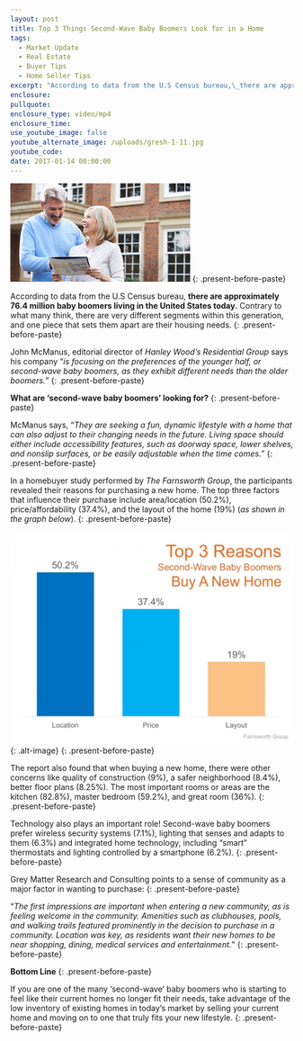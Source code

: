 ```yaml
---
layout: post
title: Top 3 Things Second-Wave Baby Boomers Look for in a Home
tags:
  - Market Update
  - Real Estate
  - Buyer Tips
  - Home Seller Tips
excerpt: "According to data from the U.S Census bureau,\_there are approximately 76.4 million baby boomers living in the United States today."
enclosure:
pullquote:
enclosure_type: video/mp4
enclosure_time:
use_youtube_image: false
youtube_alternate_image: /uploads/gresh-1-11.jpg
youtube_code:
date: 2017-01-14 00:00:00
---
```



![](/uploads/versions/gresh-1-11---x----320-175x---.jpg)
{: .present-before-paste}

According to data from the U.S Census bureau,&nbsp;**there are approximately 76.4 million baby boomers living in the United States today.** Contrary to what many think, there are very different segments within this generation, and one piece that sets them apart are their housing needs.
{: .present-before-paste}

John McManus, editorial director of&nbsp;*Hanley Wood’s Residential Group*&nbsp;says his company “*is focusing on the preferences of the younger half, or second-wave baby boomers, as they exhibit different needs than the older boomers.*”
{: .present-before-paste}

**What are ‘second-wave baby boomers’ looking for?**
{: .present-before-paste}

McManus says, “*They are seeking a fun, dynamic lifestyle with a home that can also adjust to their changing needs in the future. Living space should either include accessibility features, such as doorway space, lower shelves, and nonslip surfaces, or be easily adjustable when the time comes.*”
{: .present-before-paste}

In a homebuyer study performed by&nbsp;*The Farnsworth Group*, the participants revealed their reasons for purchasing a new home. The top three factors that influence their purchase include area/location (50.2%), price/affordability (37.4%), and the layout of the home (19%) (*as shown in the graph below*).
{: .present-before-paste}

![](/uploads/versions/20160111-stm-eng-1024x768---x----1024-768x---.jpg){: .alt-image}
{: .present-before-paste}

The report also found that when buying a new home, there were other concerns like quality of construction (9%), a safer neighborhood (8.4%), better floor plans (8.25%). The most important rooms or areas are the kitchen (82.8%), master bedroom (59.2%), and great room (36%).
{: .present-before-paste}

Technology also plays an important role! Second-wave baby boomers prefer wireless security systems (7.1%), lighting that senses and adapts to them (6.3%) and integrated home technology, including “smart” thermostats and lighting controlled by a smartphone (6.2%).
{: .present-before-paste}

Grey Matter Research and Consulting points to a sense of community as a major factor in wanting to purchase:
{: .present-before-paste}

“*The first impressions are important when entering a new community, as is feeling welcome in the community. Amenities such as clubhouses, pools, and walking trails featured prominently in the decision to purchase in a community. Location was key, as residents want their new homes to be near shopping, dining, medical services and entertainment.*”
{: .present-before-paste}

**Bottom Line**
{: .present-before-paste}

If you are one of the many ‘second-wave’ baby boomers who is starting to feel like their current homes no longer fit their needs, take advantage of the low inventory of existing homes in today’s market by selling your current home and moving on to one that truly fits your new lifestyle.
{: .present-before-paste}